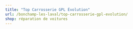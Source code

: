 ```yaml
---
title: "Top Carrosserie GPL Évolution"
url: /bonchamp-les-laval/top-carrosserie-gpl-evolution/
shop: réparation de voitures
---
```


